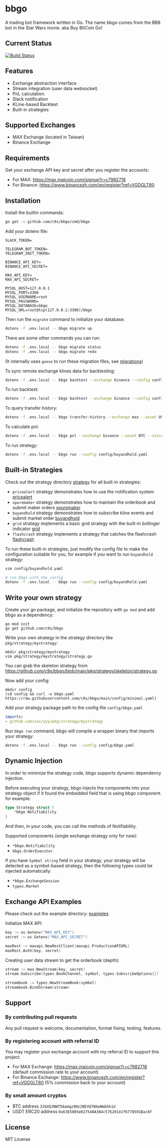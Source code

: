 # bbgo

A trading bot framework written in Go. The name bbgo comes from the BB8 bot in the Star Wars movie. aka Buy BitCoin Go!

## Current Status

[![Build Status](https://travis-ci.org/c9s/bbgo.svg?branch=main)](https://travis-ci.org/c9s/bbgo)

## Features

- Exchange abstraction interface
- Stream integration (user data websocket)
- PnL calculation.
- Slack notification
- KLine-based Backtest
- Built-in strategies

## Supported Exchanges

- MAX Exchange (located in Taiwan)
- Binance Exchange

## Requirements

Get your exchange API key and secret after you register the accounts:

- For MAX: <https://max.maicoin.com/signup?r=c7982718>
- For Binance: <https://www.binancezh.com/en/register?ref=VGDGLT80>

## Installation

Install the builtin commands:

```sh
go get -u github.com/c9s/bbgo/cmd/bbgo
```

Add your dotenv file:

```
SLACK_TOKEN=

TELEGRAM_BOT_TOKEN=
TELEGRAM_INIT_TOKEN=

BINANCE_API_KEY=
BINANCE_API_SECRET=

MAX_API_KEY=
MAX_API_SECRET=

MYSQL_HOST=127.0.0.1
MYSQL_PORT=3306
MYSQL_USERNAME=root
MYSQL_PASSWORD=
MYSQL_DATABASE=bbgo
MYSQL_URL=root@tcp(127.0.0.1:3306)/bbgo
```

Then run the `migrate` command to initialize your database:

```sh
dotenv -f .env.local -- bbgo migrate up
```

There are some other commands you can run:

```sh
dotenv -f .env.local -- bbgo migrate status
dotenv -f .env.local -- bbgo migrate redo
```

(It internally uses `goose` to run these migration files, see [migrations](migrations))

To sync remote exchange klines data for backtesting:

```sh
dotenv -f .env.local -- bbgo backtest --exchange binance --config config/grid.yaml -v --sync --sync-only --sync-from 2020-01-01
```

To run backtest:

```sh
dotenv -f .env.local -- bbgo backtest --exchange binance --config config/bollgrid.yaml --base-asset-baseline
```


To query transfer history:

```sh
dotenv -f .env.local -- bbgo transfer-history --exchange max --asset USDT --since "2019-01-01"
```

To calculate pnl:

```sh
dotenv -f .env.local -- bbgo pnl --exchange binance --asset BTC --since "2019-01-01"
```

To run strategy:

```sh
dotenv -f .env.local -- bbgo run --config config/buyandhold.yaml
```

## Built-in Strategies

Check out the strategy directory [strategy](pkg/strategy) for all built-in strategies:

- `pricealert` strategy demonstrates how to use the notification system [pricealert](pkg/strategy/pricealert)
- `xpuremaker` strategy demonstrates how to maintain the orderbook and submit maker orders [xpuremaker](pkg/strategy/xpuremaker)
- `buyandhold` strategy demonstrates how to subscribe kline events and submit market order [buyandhold](pkg/strategy/buyandhold)
- `grid` strategy implements a basic grid strategy with the built-in bollinger indicator [grid](pkg/strategy/grid)
- `flashcrash` strategy implements a strategy that catches the flashcrash [flashcrash](pkg/strategy/flashcrash)

To run these built-in strategies, just 
modify the config file to make the configuration suitable for you, for example if you want to run
`buyandhold` strategy:

```sh
vim config/buyandhold.yaml

# run bbgo with the config
dotenv -f .env.local -- bbgo run --config config/buyandhold.yaml
```

## Write your own strategy

Create your go package, and initialize the repository with `go mod` and add bbgo as a dependency:

```
go mod init
go get github.com/c9s/bbgo
```

Write your own strategy in the strategy directory like `pkg/strategy/mystrategy`:

```
mkdir pkg/strategy/mystrategy
vim pkg/strategy/mystrategy/strategy.go
```

You can grab the skeleton strategy from <https://github.com/c9s/bbgo/blob/main/pkg/strategy/skeleton/strategy.go>

Now add your config:

```
mkdir config
(cd config && curl -o bbgo.yaml https://raw.githubusercontent.com/c9s/bbgo/main/config/minimal.yaml)
```

Add your strategy package path to the config file `config/bbgo.yaml`

```yaml
imports:
- github.com/xxx/yyy/pkg/strategy/mystrategy
```

Run `bbgo run` command, bbgo will compile a wrapper binary that imports your strategy:

```sh
dotenv -f .env.local -- bbgo run --config config/bbgo.yaml
```

## Dynamic Injection

In order to minimize the strategy code, bbgo supports dynamic dependency injection.

Before executing your strategy, bbgo injects the components into your strategy object if
it found the embedded field that is using bbgo component. for example:

```go
type Strategy struct {
    *bbgo.Notifiability
}
```

And then, in your code, you can call the methods of Notifiability.

Supported components (single exchange strategy only for now):

- `*bbgo.Notifiability`
- `bbgo.OrderExecutor`


If you have `Symbol string` field in your strategy, your strategy will be detected as a symbol-based strategy,
then the following types could be injected automatically:

- `*bbgo.ExchangeSession`
- `types.Market`

## Exchange API Examples

Please check out the example directory: [examples](examples)

Initialize MAX API:

```go
key := os.Getenv("MAX_API_KEY")
secret := os.Getenv("MAX_API_SECRET")

maxRest := maxapi.NewRestClient(maxapi.ProductionAPIURL)
maxRest.Auth(key, secret)
```

Creating user data stream to get the orderbook (depth):

```go
stream := max.NewStream(key, secret)
stream.Subscribe(types.BookChannel, symbol, types.SubscribeOptions{})

streambook := types.NewStreamBook(symbol)
streambook.BindStream(stream)
```

## Support

### By contributing pull requests

Any pull request is welcome, documentation, format fixing, testing, features.

### By registering account with referral ID

You may register your exchange account with my referral ID to support this project.

- For MAX Exchange: <https://max.maicoin.com/signup?r=c7982718> (default commission rate to your account)
- For Binance Exchange: <https://www.binancezh.com/en/register?ref=VGDGLT80> (5% commission back to your account)

### By small amount cryptos

- BTC address `3J6XQJNWT56amqz9Hz2BEVQ7W4aNmb5kiU`
- USDT ERC20 address `0x63E5805e027548A384c57E20141f6778591Bac6F`

## License

MIT License
